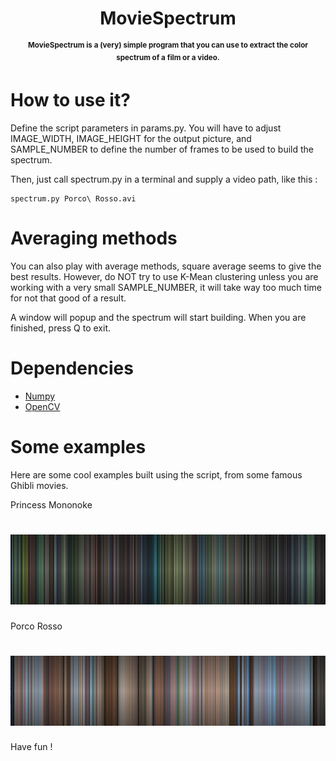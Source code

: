 <h1 align="center">
    MovieSpectrum
</h1>
<p align="center">
<sup>
<b>MovieSpectrum is a (very) simple program that you can use to extract the color spectrum of a film or a video.</b>
</sup>
</p>

# How to use it?
Define the script parameters in params.py.
You will have to adjust IMAGE_WIDTH, IMAGE_HEIGHT for the output picture, and SAMPLE_NUMBER to define the number of frames to be used to build the spectrum.

Then, just call spectrum.py in a terminal and supply a video path, like this :

    spectrum.py Porco\ Rosso.avi

# Averaging methods
You can also play with average methods, square average seems to give the best results.
However, do NOT try to use K-Mean clustering unless you are working with a very small SAMPLE_NUMBER, it will take way too much time for not that good of a result.

A window will popup and the spectrum will start building. When you are finished, press Q to exit.

# Dependencies
* <a href="https://github.com/numpy/numpy">Numpy</a>
* <a href="https://github.com/opencv/opencv">OpenCV</a>

# Some examples
Here are some cool examples built using the script, from some famous Ghibli movies.

Princess Mononoke

<h1 align="center">
    <img src="examples/mononoke.png">
</h1>

Porco Rosso

<h1 align="center">
    <img src="examples/porco_rosso.png">
</h1>

Have fun !
